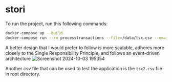 # stori

To run the project, run this following commands:
```bash
docker-compose up --build
docker-compose run --rm processtransactions --file=/data/tsx.csv --email="email_to_send_summary_to@stori.com"
```

A better design that I would prefer to follow is more scalable, adheres more closely to the Single Responsibility Principle, and follows an event-driven architecture
![Screenshot 2024-10-03 195354](https://github.com/user-attachments/assets/bb2b4ade-08c2-44b9-b1c5-1b591e451ce0)

Another csv file that can be used to test the application is the `tsx2.csv` file in root directory.
